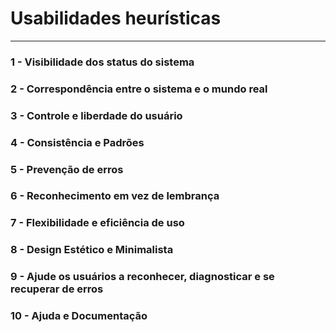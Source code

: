 # Usabilidades heurísticas

---

### 1 - Visibilidade dos status do sistema

### 2 - Correspondência entre o sistema e o mundo real

### 3 - Controle e liberdade do usuário

### 4 - Consistência e Padrões

### 5 - Prevenção de erros

### 6 - Reconhecimento em vez de lembrança

### 7 - Flexibilidade e eficiência de uso

### 8 - Design Estético e Minimalista

### 9 - Ajude os usuários a reconhecer, diagnosticar e se recuperar de erros

### 10 - Ajuda e Documentação
